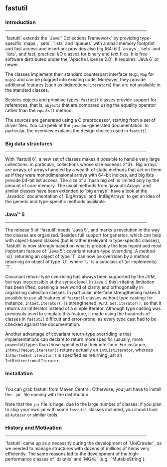 <h2>fastutil</h2>

<h3>Introduction</h3>
<HR WIDTH="90%">
`fastutil` extends the `Java™ Collections Framework` by providing type-specific `maps`, `sets`, `lists` and `queues` with a small memory footprint and fast access and insertion; provides also big (64-bit) `arrays`, `sets` and `lists`, and fast, practical I/O classes for binary and text files. It is free software distributed under the `Apache License 2.0`. It requires `Java 6` or newer.

The classes implement their standard counterpart interface (e.g., `Map` for `maps`) and can be plugged into existing code. Moreover, they provide additional features (such as bidirectional `iterators`) that are not available in the standard classes.

Besides objects and primitive types, `fastutil` classes provide support for references, that is, `objects` that are compared using the equality operator rather than the `equals()` method.

The sources are generated using a C preprocessor, starting from a set of driver files. You can peek at the `javadoc`-generated documentation. In particular, the overview explains the design choices used in `fastutil`.

<h3>Big data structures</h3>
<HR WIDTH="90%">
With `fastutil 6`, a new set of classes makes it possible to handle very large collections: in particular, collections whose size exceeds 2^31. `Big arrays` are arrays-of-arrays handled by a wealth of static methods that act on them as if they were monodimensional arrays with 64-bit indices, and big lists provide 64-bit list access. The size of a `hash big set` is limited only by the amount of core memory. The usual methods from `java.util.Arrays` and similar classes have been extended to `big arrays`: have a look at the `Javadoc` documentation of `BigArrays` and `IntBigArrays` to get an idea of the generic and type-specific methods available.

<h3>Java™ 5</h3>
<HR WIDTH="90%">
The release 5 of `fastutil` needs `Java 5`, and marks a revolution in the way the classes are organized. Besides full support for generics, which can help with object-based classes (but is rather irrelevant in type-specific classes), `fastutil` is now strongly based on what is probably the less hyped and most important feature of `Java 5`: covariant return-type overriding. A method `x()` returning an object of type `T` can now be overriden by a method returning an object of type `U`, where `U` is a subclass of (or implements) `T`.

Covariant return-type overriding has always been supported by the JVM, but was inaccessible at the syntax level. In `Java 5` this irritating limitation has been lifted, opening a new world of clarity and orthogonality in organizing collection classes. In particular, interface strengthening makes it possible to use all features of `fastutil` classes without type casting: for instance, `IntSet.iterator()` is strengthened, w.r.t. `Set.iterator()`, so that it returns an IntIterator instead of a simple Iterator. Although type casting was previosuly used to simulate this feature, it made using the hundreds of classes in `fastutil` difficult and error-prone, as every type cast had to be checked against the documentation.

Another advantage of covariant return-type overriding is that implementations can declare to return more specific (usually, more powerful) types than those specified by their interface. For instance, `IntAVLTreeSet.iterator()` returns actually an `IntListIterator`, whereas `IntSortedSet.iterator()` is specified as returning just an `IntBidirectionalIterator`.

<h3>Installation</h3>
<HR WIDTH="90%">
You can grab fastutil from Maven Central. Otherwise, you just have to install the `.jar` file coming with the distribution.

Note that the `jar` file is huge, due to the large number of classes: if you plan to ship your own jar with some `fastutil` classes included, you should look at `AutoJar` or similar tools.

<h3>History and Motivation</h3>
<HR WIDTH="90%">
`fastutil` came up as a necessity during the development of `UbiCrawler`, as we needed to manage structures with dozens of millions of items very efficiently. The same reasons led to the development of the high-performance classes of `dsiutils` and `MG4J` (e.g., `MutableString`).
